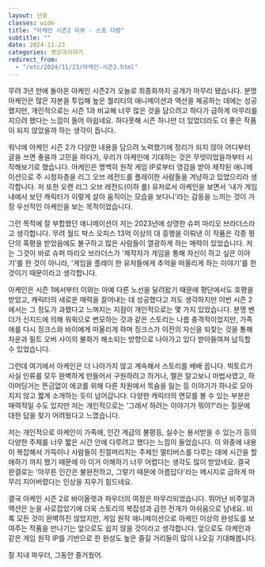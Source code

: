 ```yaml
---
layout: 산문
classes: wide
title: "아케인 시즌2 리뷰 - 스포 다량"
subtitle: ""
date: 2024-11-23
categories: 영상과이야기
redirect_from:
  - "/etc/2024/11/23/아케인-시즌2.html"
---
```


무려 3년 만에 돌아온 아케인 시즌2가 오늘로 최종화까지 공개가 마무리 됐습니다. 분명 아케인은 많은 자본을 투입해 높은
퀄리티의 애니메이션과 액션을 제공하는 데에는 성공했지만, 개인적으로는 시즌 1과 비교해 너무 많은 것을 담으려고 하다가
급하게 마무리를 지으려 했다는 느낌이 들어 아쉽네요. 하다못해 시즌 하나만 더 있었더라도 더 좋은 작품이 되지 않았을까
하는 생각이 듭니다.

워낙에 아케인 시즌 2가 다양한 내용을 담으려 노력했기에 정리가 되지 않아 어디부터 글을 쓰면 좋을까 고민을 하다가, 우리가
아케인에 기대하는 것은 무엇이었을까부터 시작해보기로 했습니다. 아케인은 명백히 원작 게임 IP로부터 영감을 받아 제작된
애니메이션으로 주 시청자층을 리그 오브 레전드를 플레이한 사람들을 겨냥하고 있었으리라 생각합니다. 저 또한 오랜 리그 오브
레전드(이하 롤) 유저로서 아케인을 보면서 '내가 게임 내에서 보던 캐릭터가 이렇게 살아 움직이는 모습을 보다니'라는 감동을
느끼는 것이 가장 우선적인 아케인을 보는 목적이었습니다.

그런 목적에 잘 부합했던 애니메이션이 저는 2023년에 상영한 슈퍼 마리오 브라더스라고 생각합니다. 무려 월드 박스 오피스
13억 이상의 대 흥행을 이뤄낸 이 작품은 각종 평단의 혹평을 받았음에도 불구하고 많은 사람들이 열광하게 하는 매력이 있었습니다.
저는 그것이 바로 슈퍼 마리오 브라더스가 '제작자가 게임을 통해 자신이 하고 싶은 이야기'를 한 것이 아니라, '게임을 플레이 한
유저들에게 추억을 떠올리게 하는 이야기'를 한 것이기 때문이라고 생각합니다.

아케인은 시즌 1에서부터 이와는 아예 다른 노선을 달려왔기 때문에 평단에서도 호평을 받았고, 캐릭터의 새로운 매력을 끌어내는
데 성공했다고 저도 생각하지만 이번 시즌 2에서는 그 정도가 과했다고 느껴지는 지점이 개인적으로는 몇 가지 있었습니다.
분명 벤더가 신지드에 의해 워윅으로 변모하는 것과 같은 스토리는 나름 충격적이었지만, 가족애를 다시 징크스와 바이에게
떠올리게 하며 징크스가 이전의 자신을 되찾는 것을 통해 자운과 필트 오버 사이의 불화가 해소되는 방향으로 나아가고 있다
받아들여져 납득할 수 있었습니다.

그런데 여기에서 아케인은 더 나아가지 않고 계속해서 스토리를 배배 꼽니다. 빅토르가 사실 인류를 모두 완벽하게 만들어서
구원하려고 하거나, 멜은 알고보니 마법사였고, 하이머딩거는 뜬금없이 에코를 위해 다른 차원에서 목숨을 잃는 등 이야기가
하나로 모아지지 않고 짧게 소개하는 듯이 넘어갑니다. 다양한 캐릭터의 면모를 볼 수 있는 부분은
매력적일 수도 있지만 저는 개인적으로는 '그래서 하려는 이야기가 뭐야?'라는 질문에 대한 답을 찾기 어려웠다고 느꼈습니다.

저는 개인적으로 아케인이 가족애, 인간 계급의 불평등, 실수는 용서받을 수 있는가 등의 다양한 주제를 너무 짧은 시간 안에 다루려고 했다는
느낌이 들었습니다. 이 와중에 내용이 복잡해서 가뜩이나 사람들이 진절머리치는 주제인 멀티버스를 다루는 데에 시간을 할애하기
까지 했기 때문에 아 이거 이해하기 너무 어렵다는 생각도 많이 받았네요. 결국 완결로는 '아무튼 인간은 불완전하고, 그렇기
때문에 아름답다'라는 메시지로 급하게 마무리 지어버렸다는 인상을 지우기 힘드네요.

결국 아케인 시즌 2로 바이올렛과 파우더의 여정은 마무리되었습니다. 뛰어난 비주얼과 액션은 눈을 사로잡았기에 더욱 스토리의 복잡성과 급한
전개가 아쉬움으로 남네요. 비록 모든 것이 완벽하진 않았지만, 게임 원작 애니메이션으로 아케인 이상의 완성도를 보여주는 작품을 만나기는 앞으로도
쉽지 않을 것이라고 생각합니다. 앞으로도 아케인과 같은 게임 원작 IP를 기반으로 한 완성도 높은 즐길 거리들이 많이 나오길 기대해봅니다.

잘 지내 파우더, 그동안 즐거웠어.
